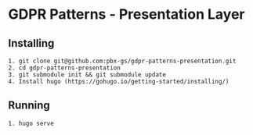 # GDPR Patterns - Presentation Layer

## Installing
    1. git clone git@github.com:pbx-gs/gdpr-patterns-presentation.git
    2. cd gdpr-patterns-presentation
    3. git submodule init && git submodule update
    4. Install hugo (https://gohugo.io/getting-started/installing/)

## Running
    1. hugo serve



